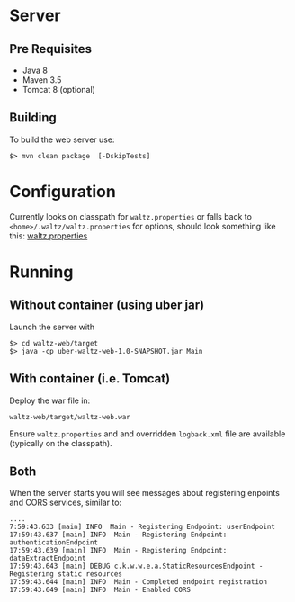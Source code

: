 

# Server

## Pre Requisites

* Java 8
* Maven 3.5
* Tomcat 8 (optional)

## Building

To build the web server use:

    $> mvn clean package  [-DskipTests]

# Configuration

Currently looks on classpath for `waltz.properties` or falls
back to `<home>/.waltz/waltz.properties` for options, should look something like this:
[waltz.properties](example.waltz.properties.md)

# Running

## Without container (using uber jar)

Launch the server with

    $> cd waltz-web/target
    $> java -cp uber-waltz-web-1.0-SNAPSHOT.jar Main


## With container (i.e. Tomcat)

Deploy the war file in:

    waltz-web/target/waltz-web.war

Ensure `waltz.properties` and and overridden `logback.xml` file
are available (typically on the classpath).

## Both

When the server starts you will see messages about registering
enpoints and CORS services, similar to:

````
....
7:59:43.633 [main] INFO  Main - Registering Endpoint: userEndpoint
17:59:43.637 [main] INFO  Main - Registering Endpoint: authenticationEndpoint
17:59:43.639 [main] INFO  Main - Registering Endpoint: dataExtractEndpoint
17:59:43.643 [main] DEBUG c.k.w.w.e.a.StaticResourcesEndpoint - Registering static resources
17:59:43.644 [main] INFO  Main - Completed endpoint registration
17:59:43.649 [main] INFO  Main - Enabled CORS
````



